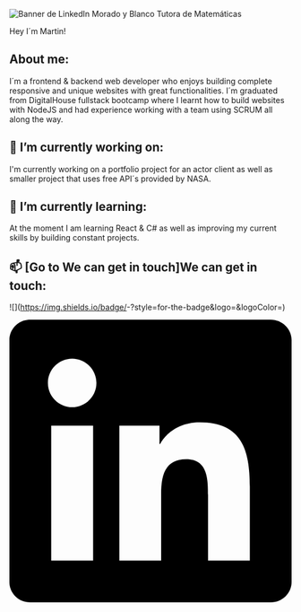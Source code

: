 ![Banner de LinkedIn Morado y Blanco Tutora de Matemáticas](https://user-images.githubusercontent.com/82059357/185893661-c9a40242-3a03-4419-9587-03e7d32e4334.png)

Hey I´m Martin!

<!--
**MartinZazpe/MartinZazpe** is a ✨ _special_ ✨ repository because its `README.md` (this file) appears on your GitHub profile.

Here are some ideas to get you started:

- 🔭 I’m currently working on ...
- 🌱 I’m currently learning ...
- 👯 I’m looking to collaborate on ...
- 🤔 I’m looking for help with ...
- 💬 Ask me about ...
- 📫 How to reach me: ...
- 😄 Pronouns: ...
- ⚡ Fun fact: ...
-->

## About me:

I´m a frontend & backend web developer who enjoys building complete responsive and unique websites with great functionalities.
I´m graduated from DigitalHouse fullstack bootcamp where I learnt how to build websites with NodeJS and had experience working with a team using SCRUM all along the way.


## 🔭 I’m currently working on:
I'm currently working on a portfolio project for an actor client as well as smaller project that uses free API´s provided by NASA.


## 🌱 I’m currently learning:
At the moment I am learning React & C# as well as improving my current skills by building constant projects.


## 📫 [Go to We can get in touch]We can get in touch:
![<Badge Name>](https://img.shields.io/badge/<Badge Text>-<Background Color>?style=for-the-badge&logo=<Icon Name>&logoColor=<Logo Color>)
  
<svg role="img" viewBox="0 0 24 24" xmlns="http://www.w3.org/2000/svg"><title>LinkedIn</title><path d="M20.447 20.452h-3.554v-5.569c0-1.328-.027-3.037-1.852-3.037-1.853 0-2.136 1.445-2.136 2.939v5.667H9.351V9h3.414v1.561h.046c.477-.9 1.637-1.85 3.37-1.85 3.601 0 4.267 2.37 4.267 5.455v6.286zM5.337 7.433c-1.144 0-2.063-.926-2.063-2.065 0-1.138.92-2.063 2.063-2.063 1.14 0 2.064.925 2.064 2.063 0 1.139-.925 2.065-2.064 2.065zm1.782 13.019H3.555V9h3.564v11.452zM22.225 0H1.771C.792 0 0 .774 0 1.729v20.542C0 23.227.792 24 1.771 24h20.451C23.2 24 24 23.227 24 22.271V1.729C24 .774 23.2 0 22.222 0h.003z"/></svg>

